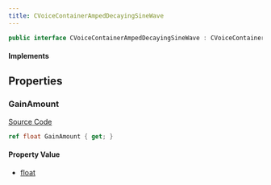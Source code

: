 ```yaml
---
title: CVoiceContainerAmpedDecayingSineWave
---
```


```csharp
public interface CVoiceContainerAmpedDecayingSineWave : CVoiceContainerDecayingSineWave, CVoiceContainerBase, ISchemaClass<CVoiceContainerBase>, ISchemaClass<CVoiceContainerDecayingSineWave>, ISchemaClass<CVoiceContainerAmpedDecayingSineWave>, ISchemaField, ISchemaClass, INativeHandle
```

#### Implements

## Properties

### GainAmount

[Source Code](https://github.com/swiftly-solution/swiftlys2/blob/beta/managed/src/SwiftlyS2.Generated/Schemas/Interfaces/CVoiceContainerAmpedDecayingSineWave.cs#L16)

```csharp
ref float GainAmount { get; }
```

#### Property Value

- [float](https://learn.microsoft.com/dotnet/api/system.single)

